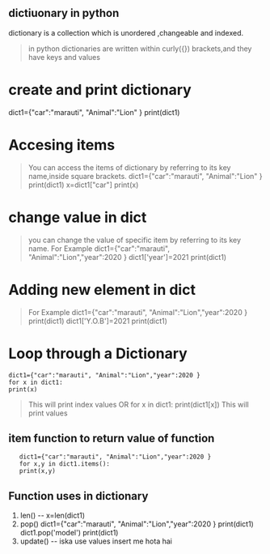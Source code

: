 ## dictiuonary in python 
   dictionary is a collection which is unordered ,changeable and indexed.
  > in python dictionaries are written within curly({}) brackets,and they have keys and values
# create and print dictionary
   dict1={"car":"marauti", "Animal":"Lion" }
   print(dict1)

# Accesing items
 > You can access the items of dictionary by referring to its key name,inside square brackets.
    dict1={"car":"marauti", "Animal":"Lion" }
    print(dict1)
    x=dict1["car"]
    print(x)

# change value in dict
 > you can change the value of specific item by referring to its key name.
 > For Example
    dict1={"car":"marauti", "Animal":"Lion","year":2020 }
     dict1['year']=2021
     print(dict1)
# Adding new element in dict
 >For Example
    dict1={"car":"marauti", "Animal":"Lion","year":2020 }
    print(dict1)
     dict1['Y.O.B']=2021
     print(dict1)
# Loop through a Dictionary
    dict1={"car":"marauti", "Animal":"Lion","year":2020 }
    for x in dict1:
    print(x)
> This will print index values
          OR
  for x in dict1:
 print(dict1[x])
> This will print values

 ## item function to return value of function
       dict1={"car":"marauti", "Animal":"Lion","year":2020 }
       for x,y in dict1.items():
       print(x,y)
  
## Function uses in dictionary
1. len() -- x=len(dict1)
2. pop()
    dict1={"car":"marauti", "Animal":"Lion","year":2020 }
    print(dict1)
    dict1.pop('model')
    print(dict1)
3. update() -- iska use values insert me hota hai     
